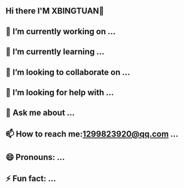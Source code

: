 ## Hi there I'M XBINGTUAN👋
## 🔭 I’m currently working on ...
## 🌱 I’m currently learning ...
## 👯 I’m looking to collaborate on ...
## 🤔 I’m looking for help with ...
## 💬 Ask me about ...
## 📫 How to reach me:1299823920@qq.com ...
## 😄 Pronouns: ...
## ⚡ Fun fact: ...
<!--
**XBINGTUAN/XBINGTUAN** is a ✨ _special_ ✨ repository because its `README.md` (this file) appears on your GitHub profile.

Here are some ideas to get you started:

- 🔭 I’m currently working on ...
- 🌱 I’m currently learning ...
- 👯 I’m looking to collaborate on ...
- 🤔 I’m looking for help with ...
- 💬 Ask me about ...
- 📫 How to reach me:1299823920@qq.com ...
- 😄 Pronouns: ...
- ⚡ Fun fact: ...
-->
